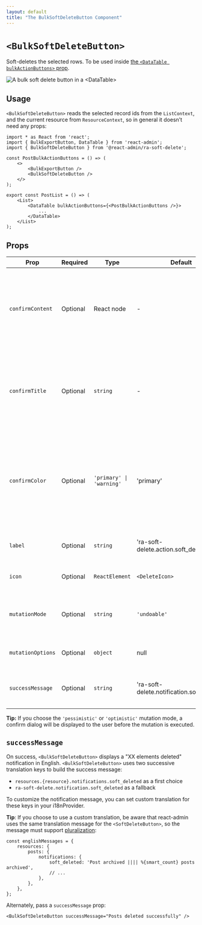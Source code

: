 ```yaml
---
layout: default
title: "The BulkSoftDeleteButton Component"
---
```


# `<BulkSoftDeleteButton>`

Soft-deletes the selected rows. To be used inside [the `<DataTable bulkActionButtons>` prop](https://marmelab.com/react-admin/DataTable.html#bulkactionbuttons).

![A bulk soft delete button in a `<DataTable>`](https://react-admin-ee.marmelab.com/assets/BulkSoftDeleteButton.png)

## Usage

`<BulkSoftDeleteButton>` reads the selected record ids from the `ListContext`, and the current resource from `ResourceContext`, so in general it doesn’t need any props:

```tsx
import * as React from 'react';
import { BulkExportButton, DataTable } from 'react-admin';
import { BulkSoftDeleteButton } from '@react-admin/ra-soft-delete';

const PostBulkActionButtons = () => (
    <>
        <BulkExportButton />
        <BulkSoftDeleteButton />
    </>
);

export const PostList = () => (
    <List>
        <DataTable bulkActionButtons={<PostBulkActionButtons />}>
            ...
        </DataTable>
    </List>
);
```

## Props

| Prop              | Required | Type                                    | Default                                    | Description                                                                                                                          |
|-------------------|----------|-----------------------------------------|--------------------------------------------|--------------------------------------------------------------------------------------------------------------------------------------|
| `confirmContent`  | Optional | React node                              | -                                          | Lets you customize the content of the confirm dialog. Only used in `'pessimistic'` or `'optimistic'` mutation modes                  |
| `confirmTitle`    | Optional | `string`                                | -                                          | Lets you customize the title of the confirm dialog. Only used in `'pessimistic'` or `'optimistic'` mutation modes                    |
| `confirmColor`    | Optional | <code>'primary' &#124; 'warning'</code> | 'primary'                                  | Lets you customize the color of the confirm dialog's "Confirm" button. Only used in `'pessimistic'` or `'optimistic'` mutation modes |
| `label`           | Optional | `string`                                | 'ra-soft-delete.action.soft_delete'        | label or translation message to use                                                                                                  |
| `icon`            | Optional | `ReactElement`                          | `<DeleteIcon>`                             | iconElement, e.g. `<CommentIcon />`                                                                                                  |
| `mutationMode`    | Optional | `string`                                | `'undoable'`                               | Mutation mode (`'undoable'`, `'pessimistic'` or `'optimistic'`)                                                                      |
| `mutationOptions` | Optional | `object`                                | null                                       | options for react-query `useMutation` hook                                                                                           |
| `successMessage`  | Optional | `string`                                | 'ra-soft-delete.notification.soft_deleted' | Lets you customize the success notification message.                                                                                 |

**Tip:** If you choose the `'pessimistic'` or `'optimistic'` mutation mode, a confirm dialog will be displayed to the user before the mutation is executed.

## `successMessage`

On success, `<BulkSoftDeleteButton>` displays a "XX elements deleted" notification in English. `<BulkSoftDeleteButton>` uses two successive translation keys to build the success message:

- `resources.{resource}.notifications.soft_deleted` as a first choice
- `ra-soft-delete.notification.soft_deleted` as a fallback

To customize the notification message, you can set custom translation for these keys in your i18nProvider.

**Tip**: If you choose to use a custom translation, be aware that react-admin uses the same translation message for the `<SoftDeleteButton>`, so the message must support [pluralization](https://marmelab.com/react-admin/TranslationTranslating.html#interpolation-pluralization-and-default-translation):

```tsx
const englishMessages = {
    resources: {
        posts: {
            notifications: {
                soft_deleted: 'Post archived |||| %{smart_count} posts archived',
                // ...
            },
        },
    },
};
```

Alternately, pass a `successMessage` prop:

```tsx
<BulkSoftDeleteButton successMessage="Posts deleted successfully" />
```